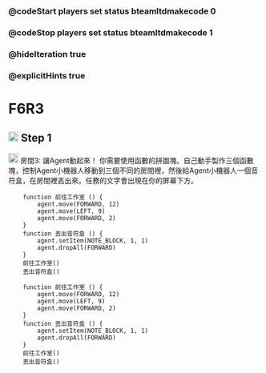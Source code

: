 ### @codeStart players set status bteamltdmakecode 0
### @codeStop players set status bteamltdmakecode 1


### @hideIteration true
### @explicitHints true

# F6R3

## <img src="https://blocklite.20240806.xyz/tw/1/f6r3" width="20" height="20"> Step 1
<img src="https://blocklite.20240806.xyz/tw/1/f6r3" width="20" height="20"> 房間3: 讓Agent動起來！ 
   你需要使用函數的拼圖塊。自己動手製作三個函數塊，控制Agent小機器人移動到三個不同的房間裡，然後給Agent小機器人一個音符盒，在房間裡丟出來。任務的文字會出現在你的屏幕下方。
```ghost
    function 前往工作室 () {
        agent.move(FORWARD, 12)
        agent.move(LEFT, 9)
        agent.move(FORWARD, 2)
    }
    function 丟出音符盒 () {
        agent.setItem(NOTE_BLOCK, 1, 1)
        agent.dropAll(FORWARD)
    }
    前往工作室()
    丟出音符盒()
```
```template
    function 前往工作室 () {
        agent.move(FORWARD, 12)
        agent.move(LEFT, 9)
        agent.move(FORWARD, 2)
    }
    function 丟出音符盒 () {
        agent.setItem(NOTE_BLOCK, 1, 1)
        agent.dropAll(FORWARD)
    }
    前往工作室()
    丟出音符盒()
```

```package
``` 